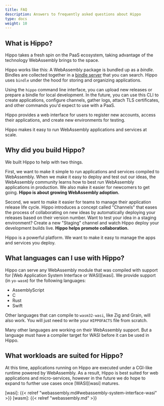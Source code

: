 ```yaml
---
title: FAQ
description: Answers to frequently asked questions about Hippo
type: docs
weight: 10
---
```


## What is Hippo?

Hippo takes a fresh spin on the PaaS ecosystem, taking advantage of the
technology WebAssembly brings to the space.

Hippo works like this: A WebAssembly package is bundled up as a _bindle_.
Bindles are collected together in a [bindle
server](https://github.com/deislabs/bindle) that you can search. Hippo uses
`bindle` under the hood for storing and organizing applications.

Using the `hippo` command line interface, you can upload new releases or
prepare a bindle for local development. In the future, you can use this CLI to
create applications, configure channels, gather logs, attach TLS certificates,
and other commands you'd expect to use with a PaaS.

Hippo provides a web interface for users to register new accounts, access their
applications, and create new environments for testing.

Hippo makes it easy to run WebAssembly applications and services at scale.

## Why did you build Hippo?

We built Hippo to help with two things.

First, we want to make it simple to run applications and services compiled to
WebAssembly. When we make it easy to deploy and test out our ideas, the
WebAssembly community learns how to best run WebAssembly applications in
production. We also make it easier for newcomers to get going. **Hippo is about
growing WebAssembly adoption.**

Second, we want to make it easier for teams to manage their application release
life cycle. Hippo introduces a concept called "Channels" that eases the process
of collaborating on new ideas by automatically deploying your releases based on
their version number. Want to test your idea in a staging environment? Create a
new "Staging" channel and watch Hippo deploy your development builds live.
**Hippo helps promote collaboration.**

Hippo is a powerful platform. We want to make it easy to manage the apps and
services you deploy.

## What languages can I use with Hippo?

Hippo can serve any WebAssembly module that was compiled with support for [Web
Application System Interface or WASI][wasi].  We provide support (in `yo-wasm`)
for the following languages:

- AssemblyScript
- C
- Rust
- Swift

Other languages that can compile to `wasm32-wasi`, like Zig and Grain, will
also work. You will just need to write your `HIPPOFACTS` file from scratch.

Many other languages are working on their WebAssembly support. But a language
must have a compiler target for WASI before it can be used in Hippo.

## What workloads are suited for Hippo?

At this time, applications running on Hippo are executed under a CGI-like
runtime powered by WebAssembly. As a result, Hippo is best suited for
web applications and micro-services, however in the future we do hope to expand
to further use cases once [WASI][wasi] matures.

[wasi]: {{< relref "webassembly.md#webassembly-system-interface-wasi" >}}
[wasm]: {{< relref "webassembly.md" >}}
